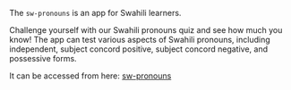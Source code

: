 The `sw-pronouns` is an app for Swahili learners. 

Challenge yourself with our Swahili pronouns quiz and see how much you know! The app can test various aspects of Swahili pronouns, including independent, subject concord positive, subject concord negative, and possessive forms.


It can be accessed from here:
[sw-pronouns](https://sw-pronouns.streamlit.app/)
